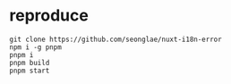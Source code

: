 # reproduce

```
git clone https://github.com/seonglae/nuxt-i18n-error
npm i -g pnpm
pnpm i
pnpm build
pnpm start
```